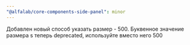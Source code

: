 ```yaml
---
"@alfalab/core-components-side-panel": minor
---
```


Добавлен новый способ указать размер - 500. Буквенное значение размера s теперь deprecated, используйте вместо него 500
